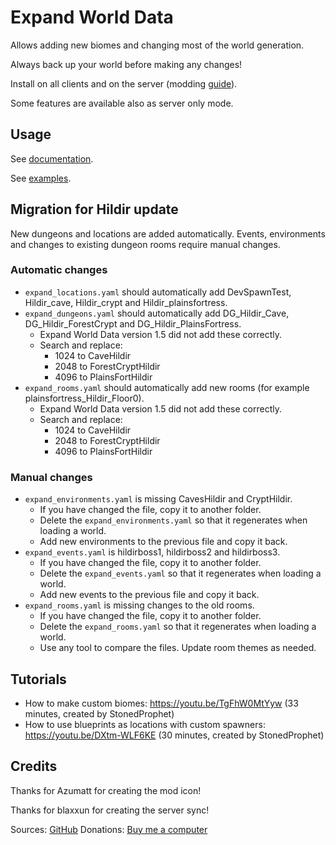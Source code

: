 # Expand World Data

Allows adding new biomes and changing most of the world generation.

Always back up your world before making any changes!

Install on all clients and on the server (modding [guide](https://youtu.be/L9ljm2eKLrk)).

Some features are available also as server only mode.

## Usage

See [documentation](https://github.com/JereKuusela/valheim-expand_world_data/blob/main/README.md).

See [examples](https://github.com/JereKuusela/valheim-expand_world_data/blob/main/examples/examples.md).

## Migration for Hildir update

New dungeons and locations are added automatically. Events, environments and changes to existing dungeon rooms require manual changes.

### Automatic changes

- `expand_locations.yaml` should automatically add DevSpawnTest, Hildir_cave, Hildir_crypt and Hildir_plainsfortress.
- `expand_dungeons.yaml` should automatically add DG_Hildir_Cave, DG_Hildir_ForestCrypt and DG_Hildir_PlainsFortress.
  - Expand World Data version 1.5 did not add these correctly.
  - Search and replace:
    - 1024 to CaveHildir
    - 2048 to ForestCryptHildir
    - 4096 to PlainsFortHildir
- `expand_rooms.yaml` should automatically add new rooms (for example plainsfortress_Hildir_Floor0).
  - Expand World Data version 1.5 did not add these correctly.
  - Search and replace:
    - 1024 to CaveHildir
    - 2048 to ForestCryptHildir
    - 4096 to PlainsFortHildir

### Manual changes

- `expand_environments.yaml` is missing CavesHildir and CryptHildir.
  - If you have changed the file, copy it to another folder.
  - Delete the `expand_environments.yaml` so that it regenerates when loading a world.
  - Add new environments to the previous file and copy it back.
- `expand_events.yaml` is hildirboss1, hildirboss2 and hildirboss3.
  - If you have changed the file, copy it to another folder.
  - Delete the `expand_events.yaml` so that it regenerates when loading a world.
  - Add new events to the previous file and copy it back.
- `expand_rooms.yaml` is missing changes to the old rooms.
  - If you have changed the file, copy it to another folder.
  - Delete the `expand_rooms.yaml` so that it regenerates when loading a world.
  - Use any tool to compare the files. Update room themes as needed.

## Tutorials

- How to make custom biomes: <https://youtu.be/TgFhW0MtYyw> (33 minutes, created by StonedProphet)
- How to use blueprints as locations with custom spawners: <https://youtu.be/DXtm-WLF6KE> (30 minutes, created by StonedProphet)

## Credits

Thanks for Azumatt for creating the mod icon!

Thanks for blaxxun for creating the server sync!

Sources: [GitHub](https://github.com/JereKuusela/valheim-expand_world_data)
Donations: [Buy me a computer](https://www.buymeacoffee.com/jerekuusela)
